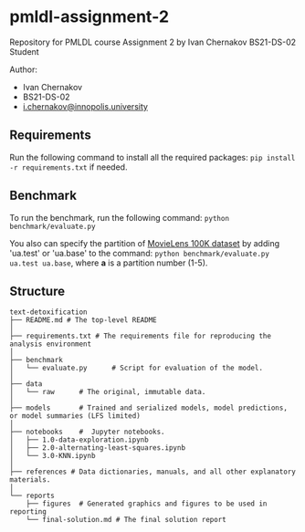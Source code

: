 # pmldl-assignment-2
Repository for PMLDL course Assignment 2 by Ivan Chernakov BS21-DS-02 Student

Author:
- Ivan Chernakov
- BS21-DS-02
- i.chernakov@innopolis.university

## Requirements
Run the following command to install all the required packages:
```pip install -r requirements.txt``` if needed.

## Benchmark
To run the benchmark, run the following command:
```python benchmark/evaluate.py```

You also can specify the partition of [MovieLens 100K dataset](https://grouplens.org/datasets/movielens/100k/)
by adding 'ua.test' or 'ua.base' to the command:
```python benchmark/evaluate.py ua.test ua.base```, where **a** is a partition number (1-5).


## Structure
```
text-detoxification
├── README.md # The top-level README
│
├── requirements.txt # The requirements file for reproducing the analysis environment
│
├── benchmark
│   └── evaluate.py      # Script for evaluation of the model.
│
├── data 
│   └── raw      # The original, immutable data.
│
├── models       # Trained and serialized models, model predictions, or model summaries (LFS limited) 
│
├── notebooks    #  Jupyter notebooks.  
│   ├── 1.0-data-exploration.ipynb
│   ├── 2.0-alternating-least-squares.ipynb
│   └── 3.0-KNN.ipynb   
│ 
├── references # Data dictionaries, manuals, and all other explanatory materials.
│
└── reports
    ├── figures  # Generated graphics and figures to be used in reporting
    └── final-solution.md # The final solution report
```
